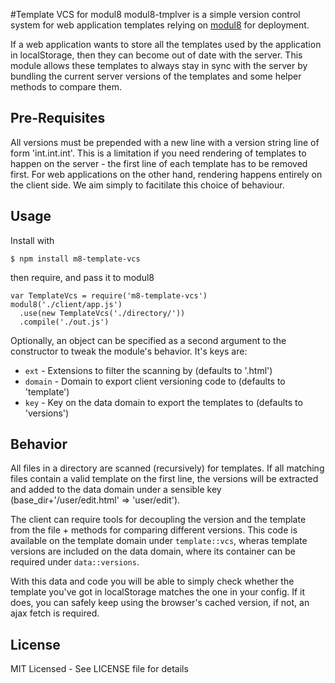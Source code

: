 #Template VCS for modul8
modul8-tmplver is a simple version control system for web application templates relying on [modul8](https://github.com/clux/modul8) for deployment.

If a web application wants to store all the templates used by the application in localStorage, then they can become out of date with the server.
This module allows these templates to always stay in sync with the server by bundling the current server versions of the templates and some helper methods to compare them.

## Pre-Requisites
All versions must be prepended with a new line with a version string line of form 'int.int.int'.
This is a limitation if you need rendering of templates to happen on the server - the first line of each template has to be removed first.
For web applications on the other hand, rendering happens entirely on the client side. We aim simply to facitilate this choice of behaviour.

## Usage
Install with

    $ npm install m8-template-vcs

then require, and pass it to modul8

    var TemplateVcs = require('m8-template-vcs')
    modul8('./client/app.js')
      .use(new TemplateVcs('./directory/'))
      .compile('./out.js')

Optionally, an object can be specified as a second argument to the constructor to tweak the module's behavior. It's keys are:

- `ext` - Extensions to filter the scanning by (defaults to '.html')
- `domain` - Domain to export client versioning code to (defaults to 'template')
- `key` - Key on the data domain to export the templates to (defaults to 'versions')


## Behavior
All files in a directory are scanned (recursively) for templates. If all matching files contain a valid template on the first line,
the versions will be extracted and added to the data domain under a sensible key (base_dir+'/user/edit.html' => 'user/edit').

The client can require tools for decoupling the version and the template from the file + methods for comparing different versions.
This code is available on the template domain under `template::vcs`, wheras template versions are included on the data domain, where its container can be
required under `data::versions`.

With this data and code you will be able to simply check whether the template you've got in localStorage matches the one in your config.
If it does, you can safely keep using the browser's cached version, if not, an ajax fetch is required.


## License
MIT Licensed - See LICENSE file for details
